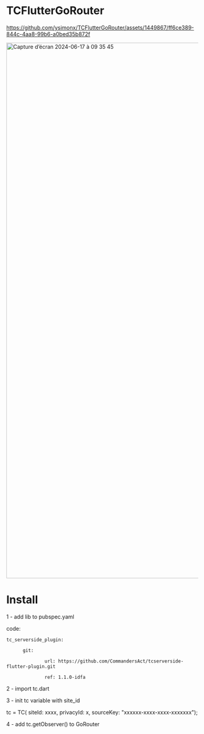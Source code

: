 # TCFlutterGoRouter 


https://github.com/ysimonx/TCFlutterGoRouter/assets/1449867/ff6ce389-844c-4aa8-99b6-a0bed35b872f



<img width="1401" alt="Capture d’écran 2024-06-17 à 09 35 45" src="https://github.com/ysimonx/TCFlutterGoRouter/assets/1449867/56e4fc71-d07f-4197-aa81-a9f939fdcdee">


# Install

1 - add lib to pubspec.yaml

code:

    tc_serverside_plugin:
    
          git:
    
                  url: https://github.com/CommandersAct/tcserverside-flutter-plugin.git
      
                  ref: 1.1.0-idfa
      
   

2 - import tc.dart

3 - init tc variable with site_id

tc = TC(
      siteId: xxxx,
      privacyId: x,
      sourceKey: "xxxxxx-xxxx-xxxx-xxxxxxx");


4 - add tc.getObserver() to GoRouter

